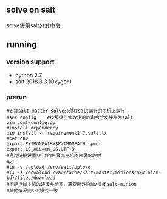 solve on salt
--------------

solve使用salt分发命令


running
--------------

### version support ###
* python 2.7
* salt 2018.3.3 (Oxygen)

### prerun ###
```shell
#安装salt-master solve必须在salt运行的主机上运行
#set config    #按照提示修改使用的命令分发模块为salt
vim conf/config.py
#install dependency
pip install -r requirement2.7.salt.tx
#set env
export PYTHONPATH=$PYTHONPATH:`pwd`
export LC_ALL=en_US.UTF-8
#通过链接设置salt的目录与主机的目录的映射
#如:
#ln -s /upload /srv/salt/upload
#ls -s /download /var/cache/salt/master/minions/${minion-id}/files/download
#不能控制主机的连接与断开，需要额外启动/关闭salt-minion
#其他情况同SSH模式一致
```

